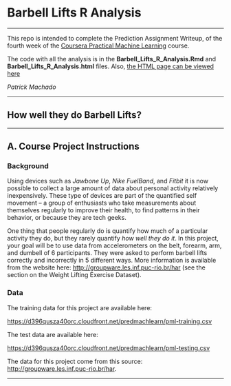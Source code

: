 # Barbell Lifts R Analysis

---

This repo is intended to complete the Prediction Assignment Writeup, of the fourth week of the [Coursera Practical Machine Learning](https://www.coursera.org/learn/practical-machine-learning/peer/R43St/prediction-assignment-writeup) course.

The code with all the analysis is in the **Barbell_Lifts_R_Analysis.Rmd** and  **Barbell_Lifts_R_Analysis.html** files. Also, [the HTML page can be viewed here](https://patrickhamachado.github.io/Barbell_Lifts_R_Analysis/)


*Patrick Machado*

---

## How well they do Barbell Lifts?

---

## A. Course Project Instructions

### Background

Using devices such as *Jawbone Up*, *Nike FuelBand*, and *Fitbit* it is now possible to collect a large amount of data about personal activity relatively inexpensively. These type of devices are part of the quantified self movement – a group of enthusiasts who take measurements about themselves regularly to improve their health, to find patterns in their behavior, or because they are tech geeks. 

One thing that people regularly do is quantify how much of a particular activity they do, but they rarely quantify *how well they do it*. In this project, your goal will be to use data from accelerometers on the belt, forearm, arm, and dumbell of 6 participants. They were asked to perform barbell lifts correctly and incorrectly in 5 different ways. More information is available from the website here: <http://groupware.les.inf.puc-rio.br/har> (see the section on the Weight Lifting Exercise Dataset).



### Data

The training data for this project are available here:

<https://d396qusza40orc.cloudfront.net/predmachlearn/pml-training.csv>

The test data are available here:

<https://d396qusza40orc.cloudfront.net/predmachlearn/pml-testing.csv>

The data for this project come from this source: <http://groupware.les.inf.puc-rio.br/har>. 

---

